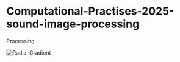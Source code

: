 # Computational-Practises-2025-sound-image-processing
Processing 

![Radial Gradient](<img width="996" alt="radialgradient" src="https://github.com/user-attachments/assets/7c0fc10b-dec8-4077-ab3f-c0e09f163c4c" />)


